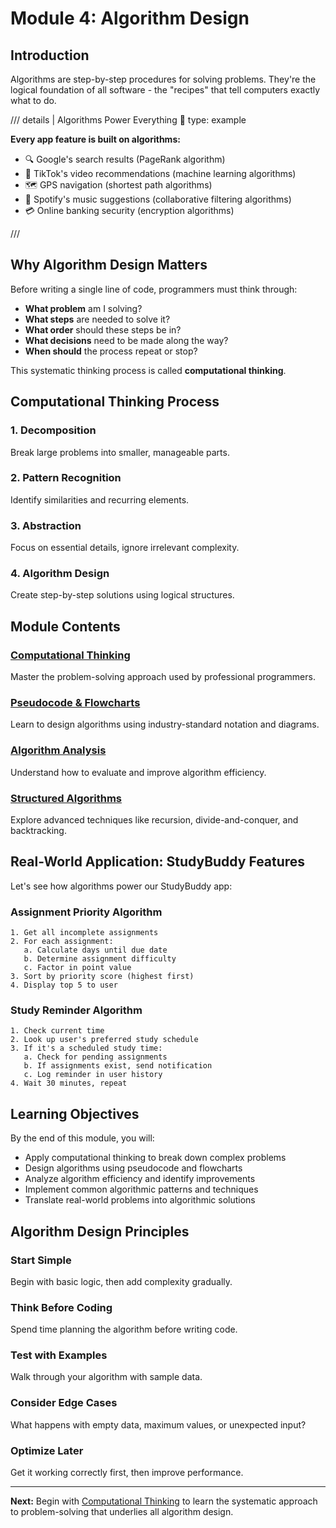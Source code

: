 # Module 4: Algorithm Design

## Introduction

Algorithms are step-by-step procedures for solving problems. They're the logical foundation of all software - the "recipes" that tell computers exactly what to do.

/// details | Algorithms Power Everything 🚀
    type: example

**Every app feature is built on algorithms:**
- 🔍 Google's search results (PageRank algorithm)
- 📱 TikTok's video recommendations (machine learning algorithms)
- 🗺️ GPS navigation (shortest path algorithms)
- 🎵 Spotify's music suggestions (collaborative filtering algorithms)
- 💳 Online banking security (encryption algorithms)

///

## Why Algorithm Design Matters

Before writing a single line of code, programmers must think through:
- **What problem** am I solving?
- **What steps** are needed to solve it?
- **What order** should these steps be in?
- **What decisions** need to be made along the way?
- **When should** the process repeat or stop?

This systematic thinking process is called **computational thinking**.

## Computational Thinking Process

### 1. Decomposition
Break large problems into smaller, manageable parts.

### 2. Pattern Recognition  
Identify similarities and recurring elements.

### 3. Abstraction
Focus on essential details, ignore irrelevant complexity.

### 4. Algorithm Design
Create step-by-step solutions using logical structures.

## Module Contents

### [Computational Thinking](computational-thinking.md)
Master the problem-solving approach used by professional programmers.

### [Pseudocode & Flowcharts](pseudocode-flowcharts.md)
Learn to design algorithms using industry-standard notation and diagrams.

### [Algorithm Analysis](algorithm-analysis.md)
Understand how to evaluate and improve algorithm efficiency.

### [Structured Algorithms](structured-algorithms.md)
Explore advanced techniques like recursion, divide-and-conquer, and backtracking.

## Real-World Application: StudyBuddy Features

Let's see how algorithms power our StudyBuddy app:

### Assignment Priority Algorithm
```
1. Get all incomplete assignments
2. For each assignment:
   a. Calculate days until due date
   b. Determine assignment difficulty
   c. Factor in point value
3. Sort by priority score (highest first)
4. Display top 5 to user
```

### Study Reminder Algorithm
```
1. Check current time
2. Look up user's preferred study schedule
3. If it's a scheduled study time:
   a. Check for pending assignments
   b. If assignments exist, send notification
   c. Log reminder in user history
4. Wait 30 minutes, repeat
```

## Learning Objectives

By the end of this module, you will:
- Apply computational thinking to break down complex problems
- Design algorithms using pseudocode and flowcharts
- Analyze algorithm efficiency and identify improvements
- Implement common algorithmic patterns and techniques
- Translate real-world problems into algorithmic solutions

## Algorithm Design Principles

### Start Simple
Begin with basic logic, then add complexity gradually.

### Think Before Coding
Spend time planning the algorithm before writing code.

### Test with Examples
Walk through your algorithm with sample data.

### Consider Edge Cases
What happens with empty data, maximum values, or unexpected input?

### Optimize Later
Get it working correctly first, then improve performance.

---

**Next:** Begin with [Computational Thinking](computational-thinking.md) to learn the systematic approach to problem-solving that underlies all algorithm design.
